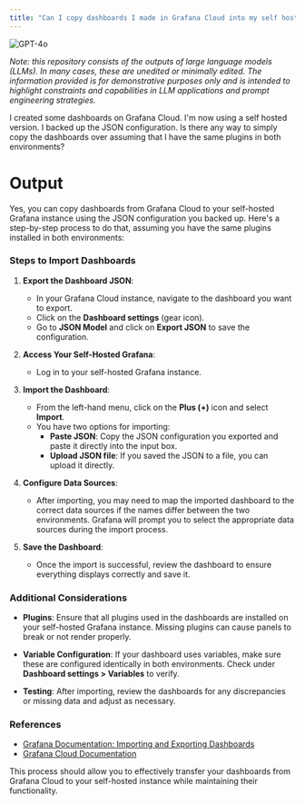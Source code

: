 ```yaml
---
title: "Can I copy dashboards I made in Grafana Cloud into my self hosted deployment"
---
```

![GPT-4o](https://img.shields.io/badge/GPT--4o-3333FF?style=for-the-badge&logo=openai&logoColor=white)



*Note: this repository consists of the outputs of large language models (LLMs). In many cases, these are unedited or minimally edited. The information provided is for demonstrative purposes only and is intended to highlight constraints and capabilities in LLM applications and prompt engineering strategies.*


I created some dashboards on Grafana Cloud. I'm now using a self hosted version. I backed up the JSON configuration. Is there any way to simply copy the dashboards over assuming that I have the same plugins in both environments?
# Output

Yes, you can copy dashboards from Grafana Cloud to your self-hosted Grafana instance using the JSON configuration you backed up. Here's a step-by-step process to do that, assuming you have the same plugins installed in both environments:

### Steps to Import Dashboards

1. **Export the Dashboard JSON**:
   - In your Grafana Cloud instance, navigate to the dashboard you want to export.
   - Click on the **Dashboard settings** (gear icon).
   - Go to **JSON Model** and click on **Export JSON** to save the configuration.

2. **Access Your Self-Hosted Grafana**:
   - Log in to your self-hosted Grafana instance.

3. **Import the Dashboard**:
   - From the left-hand menu, click on the **Plus (+)** icon and select **Import**.
   - You have two options for importing:
     - **Paste JSON**: Copy the JSON configuration you exported and paste it directly into the input box.
     - **Upload JSON file**: If you saved the JSON to a file, you can upload it directly.

4. **Configure Data Sources**:
   - After importing, you may need to map the imported dashboard to the correct data sources if the names differ between the two environments. Grafana will prompt you to select the appropriate data sources during the import process.

5. **Save the Dashboard**:
   - Once the import is successful, review the dashboard to ensure everything displays correctly and save it.

### Additional Considerations

- **Plugins**: Ensure that all plugins used in the dashboards are installed on your self-hosted Grafana instance. Missing plugins can cause panels to break or not render properly.
  
- **Variable Configuration**: If your dashboard uses variables, make sure these are configured identically in both environments. Check under **Dashboard settings > Variables** to verify.

- **Testing**: After importing, review the dashboards for any discrepancies or missing data and adjust as necessary.

### References
- [Grafana Documentation: Importing and Exporting Dashboards](https://grafana.com/docs/grafana/latest/dashboards/export-import/)
- [Grafana Cloud Documentation](https://grafana.com/docs/grafana-cloud/latest/) 

This process should allow you to effectively transfer your dashboards from Grafana Cloud to your self-hosted instance while maintaining their functionality.